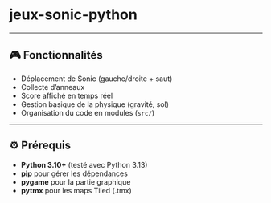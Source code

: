 # jeux-sonic-python

---

## 🎮 Fonctionnalités
- Déplacement de Sonic (gauche/droite + saut)
- Collecte d’anneaux
- Score affiché en temps réel
- Gestion basique de la physique (gravité, sol)
- Organisation du code en modules (`src/`)

---

## ⚙️ Prérequis

- **Python 3.10+** (testé avec Python 3.13)
- **pip** pour gérer les dépendances
- **pygame** pour la partie graphique
- **pytmx** pour les maps Tiled (.tmx)
